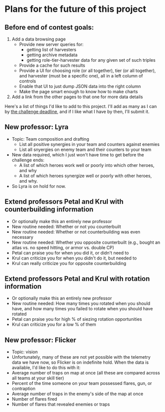 
# Plans for the future of this project

## Before end of contest goals:

 1. Add a data browsing page
     * Provide new server queries for:
        * getting list of harvesters
        * getting archive metadata
        * getting role-tier-harvester data for any given set of such triples
     * Provide a cache for such results
     * Provide a UI for choosing role (or all together), tier (or all
       together), and harvester (must be a specific one), all in a left
       column of controls
     * Enable that UI to just dump JSON data into the right column
     * Make the page smart enough to know how to make charts
 1. Add a link from the other pages to that one for more data details

Here's a list of things I'd like to add to this project.  I'll add as many
as I can by
[the challenge deadline](https://developer.vainglorygame.com/rules),
and if I like what I have by then, I'll submit it.

## New professor: Lyra

 * Topic: Team composition and drafting
    * List all positive synergies in your team and counters against enemies
    * List all snyergies on enemy team and their counters to your team
 * New data required, which I just won't have time to get before the
   challenge ends:
    * A list of which heroes work well or poorly into which other heroes,
      and why
    * A list of which heroes synergize well or poorly with other heroes,
      and why.
 * So Lyra is on hold for now.

## Extend professors Petal and Krul with counterbuilding information

 * Or optionally make this an entirely new professor
 * New routine needed:  Whether or not you counterbuilt
 * New routine needed:  Whether or not counterbuilding was even necessary
 * New routine needed:  Whether you opposite counterbuilt (e.g., bought an
   atlas vs. no speed hitting, or armor vs. double CP)
 * Petal can praise you for when you did it, or didn't need to
 * Krul can criticize you for when you didn't do it, but needed to
 * Krul can really criticize you for opposite counterbuilding

## Extend professors Petal and Krul with rotation information

 * Or optionally make this an entirely new professor
 * New routine needed:  How many times you rotated when you should have,
   and how many times you failed to rotate when you should have rotated
 * Petal can praise you for high % of siezing rotation opportunities
 * Krul can criticize you for a low % of them

## New professor: Flicker

 * Topic: vision
 * Unfortunately, many of these are not yet possible with the telemetry data
   we have now, so Flicker is on indefinite hold.  When the data is
   available, I'd like to do this with it:
 * Average number of traps on map at once (all these are compared across
   all teams at your skill tier)
 * Percent of the time someone on your team possessed flares, gun, or
   contraption
 * Average number of traps in the enemy's side of the map at once
 * Number of flares fired
 * Number of flares that revealed enemies or traps
